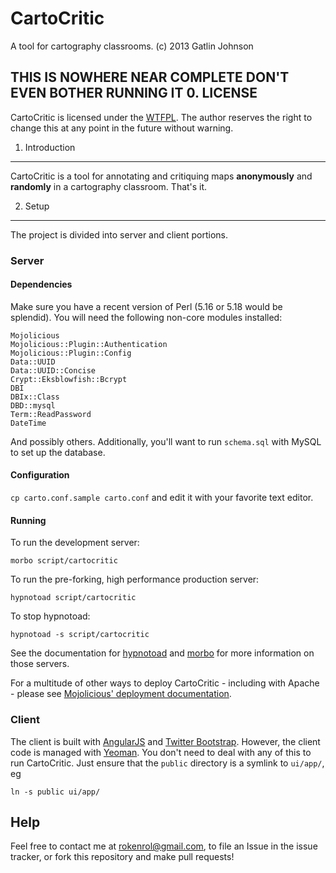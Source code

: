 CartoCritic
===

A tool for cartography classrooms. (c) 2013 Gatlin Johnson

**THIS IS NOWHERE NEAR COMPLETE DON'T EVEN BOTHER RUNNING IT**
0. LICENSE
---

CartoCritic is licensed under the [WTFPL][wtfpl]. The author reserves the right
to change this at any point in the future without warning.

1. Introduction
---

CartoCritic is a tool for annotating and critiquing maps **anonymously** and
**randomly** in a cartography classroom. That's it.

2. Setup
---

The project is divided into server and client portions.

### Server

#### Dependencies

Make sure you have a recent version of Perl (5.16 or 5.18 would be splendid).
You will need the following non-core modules installed:

    Mojolicious
    Mojolicious::Plugin::Authentication
    Mojolicious::Plugin::Config
    Data::UUID
    Data::UUID::Concise
    Crypt::Eksblowfish::Bcrypt
    DBI
    DBIx::Class
    DBD::mysql
    Term::ReadPassword
    DateTime

And possibly others. Additionally, you'll want to run `schema.sql` with MySQL
to set up the database.

#### Configuration

`cp carto.conf.sample carto.conf` and edit it with your favorite text editor.

#### Running

To run the development server:

    morbo script/cartocritic

To run the pre-forking, high performance production server:

    hypnotoad script/cartocritic

To stop hypnotoad:

    hypnotoad -s script/cartocritic

See the documentation for [hypnotoad][hypnotoad] and [morbo][morbo] for more
information on those servers.

For a multitude of other ways to deploy CartoCritic - including with Apache -
please see [Mojolicious' deployment documentation][deployment].

### Client

The client is built with [AngularJS][ng] and [Twitter Bootstrap][bootstrap].
However, the client code is managed with [Yeoman][yeoman]. You don't need to
deal with any of this to run CartoCritic. Just ensure that the `public`
directory is a symlink to `ui/app/`, eg

    ln -s public ui/app/

Help
---

Feel free to contact me at <rokenrol@gmail.com>, to file an Issue in the issue
tracker, or fork this repository and make pull requests!

[wtfpl]: http://www.wtfpl.net/
[hypnotoad]: https://metacpan.org/module/Mojo::Server::Hypnotoad
[morbo]: https://metacpan.org/module/Mojo::Server::Morbo
[deployment]: https://metacpan.org/module/Mojolicious::Guides::Cookbook#DEPLOYMENT
[ng]: http://angularjs.org
[bootstrap]: http://twitter.github.io/bootstrap
[yeoman]: http://yeoman.io
